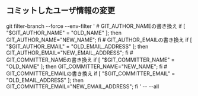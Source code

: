 ## コミットしたユーザ情報の変更
git filter-branch --force --env-filter '
        # GIT_AUTHOR_NAMEの書き換え
        if [ "$GIT_AUTHOR_NAME" = "OLD_NAME" ];
        then
                GIT_AUTHOR_NAME="NEW_NAME";
        fi
        # GIT_AUTHOR_EMAILの書き換え
        if [ "$GIT_AUTHOR_EMAIL" = "OLD_EMAIL_ADDRESS" ];
        then
                GIT_AUTHOR_EMAIL="NEW_EMAIL_ADDRESS";
        fi
        # GIT_COMMITTER_NAMEの書き換え
        if [ "$GIT_COMMITTER_NAME" = "OLD_NAME" ];
        then
                GIT_COMMITTER_NAME="NEW_NAME";
        fi
        # GIT_COMMITTER_EMAILの書き換え
        if [ "$GIT_COMMITTER_EMAIL" = "OLD_EMAIL_ADDRESS" ];
        then
                GIT_COMMITTER_EMAIL="NEW_EMAIL_ADDRESS";
        fi
        ' -- --all
        